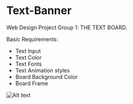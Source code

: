 # Text-Banner
Web Design Project Group 1: THE TEXT BOARD.

Basic Requirements:
- Text Input
- Text Color
- Text Fonts
- Text Animation styles
- Board Background Color
- Board Frame

![Alt text](https://media.giphy.com/media/v1.Y2lkPTc5MGI3NjExZ2tsMTV5ZXV3OXZwZXdhYnB6NWJlb21hc29uY2E3cGRvM2xvZzBpeSZlcD12MV9pbnRlcm5hbF9naWZfYnlfaWQmY3Q9Zw/J2gvv7kU63PwFrcz0V/giphy.gif)
